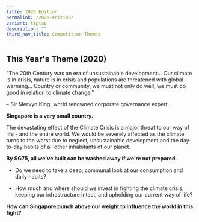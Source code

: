 ```yaml
---
title: 2020 Edition
permalink: /2020-edition/
variant: tiptap
description: ""
third_nav_title: Competition Themes
---
```

<h2><strong>This Year's Theme (2020)</strong></h2>
<p>"The 20th Century was an era of unsustainable development... Our climate
is in crisis, nature is in crisis and populations are threatened with global
warming... Country or community, we must not only do well, we must do good
in relation to climate change."</p>
<p>– Sir Mervyn King, world renowned corporate governance expert.</p>
<p><strong>Singapore is a very small country.</strong>
</p>
<p>The devastating effect of the Climate Crisis is a major threat to our
way of life - and the entire world. We would be severely affected as the
climate turns to the worst due to neglect, unsustainable development and
the day-to-day habits of all other inhabitants of our planet.</p>
<p><strong>By SG75, all we've built can be washed away if we're not prepared.</strong>
</p>
<ul data-tight="true" class="tight">
<li>
<p>Do we need to take a deep, communal look at our consumption and daily
habits?&nbsp;</p>
</li>
<li>
<p>How much and where should we invest in fighting the climate crisis, keeping
our infrastructure intact, and upholding our current way of life?</p>
</li>
</ul>
<p><strong>How can Singapore punch above our weight to influence the world in this fight?</strong>
</p>